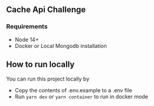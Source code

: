 ## Cache Api Challenge

### Requirements

- Node 14+
- Docker or Local Mongodb installation

## How to run locally

You can run this project locally by

- Copy the contents of .env.example to a .env file
- Run `yarn dev` or `yarn container` to run in docker mode
